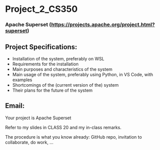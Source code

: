 # Project_2_CS350

### Apache Superset (https://projects.apache.org/project.html?superset)

## Project Specifications:
- Installation of the system, preferably on WSL
- Requirements for the installation
- Main purposes and characteristics of the system
-  Main usage of the system, preferably using Python, in VS Code, with examples
- Shortcomings of the (current version of the) system
- Their plans for the future of the system

## Email:

Your project is
                Apache  Superset

Refer to my slides in CLASS 20 and my in-class remarks.

The procedure is what you know already:
     GitHub repo, invitation to collaborate, do work, ...
